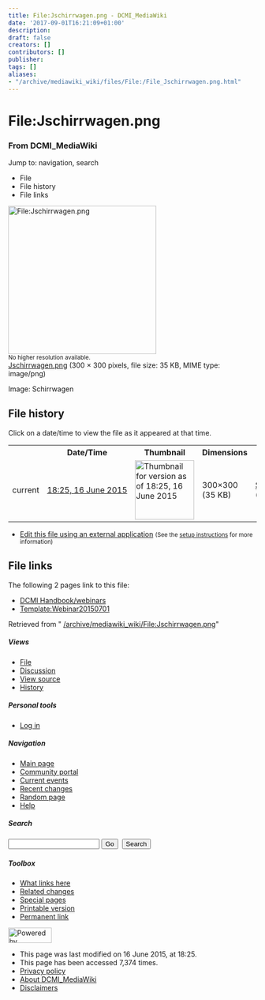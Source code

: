 ```yaml
---
title: File:Jschirrwagen.png - DCMI_MediaWiki
date: '2017-09-01T16:21:09+01:00'
description: 
draft: false
creators: []
contributors: []
publisher: 
tags: []
aliases:
- "/archive/mediawiki_wiki/files/File:/File_Jschirrwagen.png.html"
---
```


<a id="top"></a>
# File:Jschirrwagen.png

### From DCMI\_MediaWiki

Jump to: navigation, search
<!-- start content -->
- File
- File history
- File links

 [<img alt="File:Jschirrwagen.png" src="/images/2/28/Jschirrwagen.png" width="300" height="300">](/archive/mediawiki_wiki/files/Jschirrwagen.png)  
<small>No higher resolution available.</small>  
 [Jschirrwagen.png](/images/2/28/Jschirrwagen.png)‎ (300 × 300 pixels, file size: 35 KB, MIME type: image/png)

Image: Schirrwagen

<!-- 
NewPP limit report
Preprocessor node count: 1/1000000
Post-expand include size: 0/2097152 bytes
Template argument size: 0/2097152 bytes
Expensive parser function count: 0/100
-->
## File history

Click on a date/time to view the file as it appeared at that time.

<table class="wikitable filehistory">
  <tr>
    <td></td>
    <th>Date/Time</th>
    <th>Thumbnail</th>
    <th>Dimensions</th>
    <th>User</th>
    <th>Comment</th>
  </tr>
  <tr>
    <td>current</td>
    <td class="filehistory-selected" style="white-space: nowrap;"><a href="/archive/mediawiki_wiki/files/Jschirrwagen.png">18:25, 16 June 2015</a></td>
    <td><a href="/images/2/28/Jschirrwagen.png"><img alt="Thumbnail for version as of 18:25, 16 June 2015" src="/images/2/28/Jschirrwagen.png" width="120" height="120"></a></td>
    <td>300×300 <span style="white-space: nowrap;">(35 KB)</span>
    </td>
    <td>
      <a href="/index.php?title=User:StuartSutton&amp;action=edit&amp;redlink=1" class="new mw-userlink" title="User:StuartSutton (page does not exist)">StuartSutton</a> <span style="white-space: nowrap;"> <span class="mw-usertoollinks">(<a href="/index.php?title=User_talk:StuartSutton&amp;action=edit&amp;redlink=1" class="new" title="User talk:StuartSutton (page does not exist)">Talk</a> | <a href="/index.php/Special:Contributions/StuartSutton" title="Special:Contributions/StuartSutton">contribs</a>)</span></span>
    </td>
    <td> <span class="comment">(Image: Schirrwagen)</span>
    </td>
  </tr>
</table>

  

- [Edit this file using an external application](/index.php?title=File:Jschirrwagen.png&action=edit&externaledit=true&mode=file "File:Jschirrwagen.png") <small>(See the <a href="http://www.mediawiki.org/wiki/Manual:External_editors" class="external text" rel="nofollow">setup instructions</a> for more information)</small>

## File links

The following 2 pages link to this file:

- [DCMI Handbook/webinars](/index.php/DCMI_Handbook/webinars "DCMI Handbook/webinars")
- [Template:Webinar20150701](/index.php/Template:Webinar20150701 "Template:Webinar20150701")

Retrieved from " [/archive/mediawiki_wiki/File:Jschirrwagen.png](/archive/mediawiki_wiki/files/File:/File:Jschirrwagen.png.html)"

<!-- end content -->

##### Views

- [File](/archive/mediawiki_wiki/files/File:/File:Jschirrwagen.png.html "View the file page [c]")
- [Discussion](/index.php?title=File_talk:Jschirrwagen.png&action=edit&redlink=1 "Discussion about the content page [t]")
- [View source](/index.php?title=File:Jschirrwagen.png&action=edit "This page is protected.
You can view its source [e]")
- [History](/index.php?title=File:Jschirrwagen.png&action=history "Past revisions of this page [h]")

##### Personal tools

- [Log in](/index.php?title=Special:UserLogin&returnto=File:Jschirrwagen.png "You are encouraged to log in; however, it is not mandatory [o]")

<script type="text/javascript"> if (window.isMSIE55) fixalpha(); </script>

##### Navigation

- [Main page](/index.php/Main_Page "Visit the main page [z]")
- [Community portal](/index.php/DCMI_MediaWiki:Community_portal "About the project, what you can do, where to find things")
- [Current events](/index.php/DCMI_MediaWiki:Current_events "Find background information on current events")
- [Recent changes](/index.php/Special:RecentChanges "The list of recent changes in the wiki [r]")
- [Random page](/index.php/Special:Random "Load a random page [x]")
- [Help](/index.php/Help:Contents "The place to find out")

##### <label for="searchInput">Search</label>

<form action="/index.php" id="searchform">
				<input type="hidden" name="title" value="Special:Search">
				<input id="searchInput" title="Search DCMI_MediaWiki" accesskey="f" type="search" name="search">
				<input type="submit" name="go" class="searchButton" id="searchGoButton" value="Go" title="Go to a page with this exact name if exists"> 
				<input type="submit" name="fulltext" class="searchButton" id="mw-searchButton" value="Search" title="Search the pages for this text">
			</form>

##### Toolbox

- [What links here](/index.php/Special:WhatLinksHere/File:Jschirrwagen.png "List of all wiki pages that link here [j]")
- [Related changes](/index.php/Special:RecentChangesLinked/File:Jschirrwagen.png "Recent changes in pages linked from this page [k]")
- [Special pages](/index.php/Special:SpecialPages "List of all special pages [q]")
- [Printable version](/index.php?title=File:Jschirrwagen.png&printable=yes "Printable version of this page [p]")
- [Permanent link](/index.php?title=File:Jschirrwagen.png&oldid=9657 "Permanent link to this revision of the page")

<!-- end of the left (by default at least) column -->

 [<img src="/skins/common/images/poweredby_mediawiki_88x31.png" height="31" width="88" alt="Powered by MediaWiki">](http://www.mediawiki.org/)

- This page was last modified on 16 June 2015, at 18:25.
- This page has been accessed 7,374 times.
- [Privacy policy](/index.php/DCMI_MediaWiki:Privacy_policy "DCMI MediaWiki:Privacy policy")
- [About DCMI\_MediaWiki](/index.php/DCMI_MediaWiki:About "DCMI MediaWiki:About")
- [Disclaimers](/index.php/DCMI_MediaWiki:General_disclaimer "DCMI MediaWiki:General disclaimer")

<script>if (window.runOnloadHook) runOnloadHook();</script><!-- Served in 0.456 secs. -->
